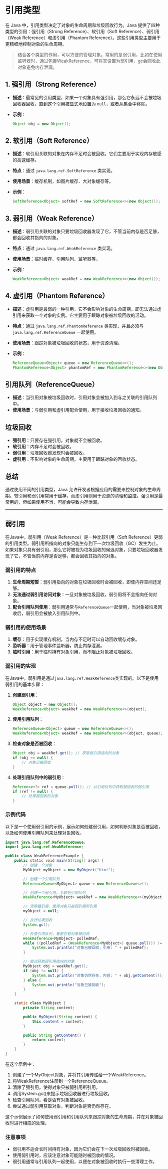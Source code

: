 # 引用类型

在 Java 中，引用类型决定了对象的生命周期和垃圾回收行为。Java 提供了四种类型的引用：强引用（Strong Reference）、软引用（Soft Reference）、弱引用（Weak Reference）和虚引用（Phantom Reference）。这些引用类型主要用于更精细地控制对象的生命周期。

>结合各个类型的作用，可以方便的管理对象。常用的是弱引用，比如在使用监听器时，通过包裹WeakReference，可将其设置为弱引用，gc会回收此对象避免内存泄漏。

## 1. 强引用（Strong Reference）

- **描述**：最常见的引用类型，如果一个对象具有强引用，那么它永远不会被垃圾回收器回收，直到这个引用被显式地设置为 `null`，或者从集合中移除。
- **示例**：

  ```java
  Object obj = new Object();
  ```

## 2. 软引用（Soft Reference）

- **描述**：软引用关联的对象在内存不足时会被回收。它们主要用于实现内存敏感的高速缓存。
- **特点**：通过 `java.lang.ref.SoftReference` 类实现。
- **使用场景**：缓存机制，如图片缓存、大对象缓存等。
- **示例**：

  ```java
  SoftReference<Object> softRef = new SoftReference<>(new Object());
  ```

## 3. 弱引用（Weak Reference）

- **描述**：弱引用关联的对象只要垃圾回收器发现了它，不管当前内存是否足够，都会回收其指向的对象。
- **特点**：通过 `java.lang.ref.WeakReference` 类实现。
- **使用场景**：临时缓存、引用队列、监听器等。
- **示例**：

  ```java
  WeakReference<Object> weakRef = new WeakReference<>(new Object());
  ```

## 4. 虚引用（Phantom Reference）

- **描述**：虚引用是最弱的一种引用，它不会影响对象的生命周期，即无法通过虚引用来获取一个对象的实例。它主要用于跟踪对象被垃圾回收的活动。
- **特点**：通过 `java.lang.ref.PhantomReference` 类实现，并且必须与 `java.lang.ref.ReferenceQueue` 一起使用。
- **使用场景**：跟踪对象被垃圾回收的状态，用于资源清理。
- **示例**：

  ```java
  ReferenceQueue<Object> queue = new ReferenceQueue<>();
  PhantomReference<Object> phantomRef = new PhantomReference<>(new Object(), queue);
  ```

## 引用队列（ReferenceQueue）

- **描述**：当引用对象被垃圾回收时，引用对象会被加入到与之关联的引用队列中。
- **使用场景**：与弱引用和虚引用配合使用，用于接收垃圾回收的通知。

## 垃圾回收

- **强引用**：只要存在强引用，对象就不会被回收。
- **软引用**：内存不足时会被回收。
- **弱引用**：垃圾回收器发现时会被回收。
- **虚引用**：不影响对象的生命周期，主要用于跟踪对象的回收状态。

## 总结

通过使用不同的引用类型，Java 允许开发者根据应用的需要来控制对象的生命周期。软引用和弱引用常用于缓存，而虚引用则用于资源的清理和监控。强引用是最常用的，但如果使用不当，可能会导致内存泄漏。

---

## 弱引用

在Java中，弱引用（Weak Reference）是一种比软引用（Soft Reference）更弱的引用类型。弱引用所指向的对象只能生存到下一次垃圾回收（GC）发生为止。如果对象只具有弱引用，那么它将被视为垃圾回收的候选对象，只要垃圾回收器发现了它，不管当前内存是否足够，都会回收其指向的对象。

### 弱引用的特点

1. **生命周期短暂**：弱引用指向的对象在垃圾回收时会被回收，即使内存空间还足够。
2. **无法通过弱引用访问对象**：一旦对象被垃圾回收，弱引用将不会指向任何对象。
3. **配合引用队列使用**：弱引用通常与`ReferenceQueue`一起使用，当对象被垃圾回收后，弱引用会被放入引用队列中。

### 弱引用的使用场景

1. **缓存**：用于实现缓存机制，当内存不足时可以自动回收缓存对象。
2. **监听器**：用于管理事件监听器，防止内存泄漏。
3. **临时引用**：用于临时持有对象引用，而不阻止对象被垃圾回收。

### 弱引用的实现

在Java中，弱引用是通过`java.lang.ref.WeakReference`类实现的。以下是使用弱引用的基本步骤：

1. **创建弱引用**：

   ```java
   Object object = new Object();
   WeakReference<Object> weakRef = new WeakReference<>(object);
   ```

2. **使用引用队列**：

   ```java
   ReferenceQueue<Object> queue = new ReferenceQueue<>();
   WeakReference<Object> weakRef = new WeakReference<>(object, queue);
   ```

3. **检查对象是否被回收**：

   ```java
   Object obj = weakRef.get(); // 获取弱引用指向的对象
   if (obj == null) {
       // 对象已被回收
   }
   ```

4. **处理引用队列中的弱引用**：

   ```java
   Reference<?> ref = queue.poll(); // 从引用队列中获取被回收的弱引用
   if (ref != null) {
       // 处理被回收的对象
   }
   ```

### 示例代码

以下是一个使用弱引用的示例，展示如何创建弱引用，如何判断对象是否被回收，以及如何使用引用队列来处理对象回收。

```java
import java.lang.ref.ReferenceQueue;
import java.lang.ref.WeakReference;

public class WeakReferenceExample {
    public static void main(String[] args) {
        // 创建一个对象
        MyObject myObject = new MyObject("Kimi");

        // 创建一个引用队列
        ReferenceQueue<MyObject> queue = new ReferenceQueue<>();

        // 创建一个弱引用，关联到引用队列
        WeakReference<MyObject> weakRef = new WeakReference<>(myObject, queue);

        // 清除强引用，使得对象只被弱引用所引用
        myObject = null;

        // 执行垃圾回收
        System.gc();

        // 检查引用队列，看是否有对象被回收
        WeakReference<MyObject> polledRef;
        while ((polledRef = (WeakReference<MyObject>) queue.poll()) != null) {
            System.out.println("对象已被回收，引用: " + polledRef);
        }

        // 尝试获取弱引用指向的对象
        MyObject obj = weakRef.get();
        if (obj != null) {
            System.out.println("对象仍然存在，内容: " + obj.getContent());
        } else {
            System.out.println("对象已被回收");
        }
    }

    static class MyObject {
        private String content;

        public MyObject(String content) {
            this.content = content;
        }

        public String getContent() {
            return content;
        }
    }
}
```

在这个示例中：

1. 创建了一个MyObject对象，并将其引用传递给一个WeakReference。
2. 将WeakReference注册到一个ReferenceQueue。
3. 清除了强引用，使得对象只被弱引用所引用。
4. 调用System.gc()来提示垃圾回收器进行垃圾回收。
5. 检查引用队列，看是否有对象被回收。
6. 尝试通过弱引用获取对象，判断对象是否仍然存在。

这个示例展示了如何使用弱引用和引用队列来跟踪对象的生命周期，并在对象被回收时进行相应的处理。

### 注意事项

- 弱引用不适合长时间持有对象，因为它们会在下一次垃圾回收时被回收。
- 使用弱引用时，应该注意对象可能随时被回收的情况。
- 弱引用通常与引用队列一起使用，以便在对象被回收时执行一些清理工作。
